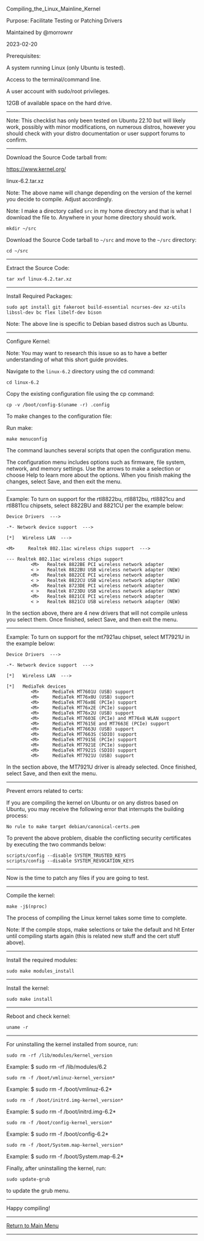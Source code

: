 Compiling_the_Linux_Mainline_Kernel

Purpose: Facilitate Testing or Patching Drivers

Maintained by @morrownr

2023-02-20

Prerequisites:

A system running Linux (only Ubuntu is tested).

Access to the terminal/command line.

A user account with sudo/root privileges.

12GB of available space on the hard drive.

-----

Note: This checklist has only been tested on Ubuntu 22.10 but will likely work,
possibly with minor modifications, on numerous distros, however you should
check with your distro documentation or user support forums to confirm.

-----

Download the Source Code tarball from:

https://www.kernel.org/

linux-6.2.tar.xz

Note: The above name will change depending on the version of the kernel you
decide to compile. Adjust accordingly.

Note: I make a directory called `src` in my home directory and that is what I
download the file to. Anywhere in your home directory should work.

```
mkdir ~/src
```

Download the Source Code tarball to `~/src` and move to the `~/src` directory:

```
cd ~/src
```

-----

Extract the Source Code:

```
tar xvf linux-6.2.tar.xz
```

-----

Install Required Packages:

```
sudo apt install git fakeroot build-essential ncurses-dev xz-utils libssl-dev bc flex libelf-dev bison
```

Note: The above line is specific to Debian based distros such
as Ubuntu.

-----

Configure Kernel:

Note: You may want to research this issue so as to have a better understanding
of what this short guide provides.

Navigate to the `linux-6.2` directory using the cd command:

```
cd linux-6.2
```

Copy the existing configuration file using the cp command:

```
cp -v /boot/config-$(uname -r) .config
```

To make changes to the configuration file:

Run make:

```
make menuconfig
```

The command launches several scripts that open the configuration menu.

The configuration menu includes options such as firmware, file system, network,
and memory settings. Use the arrows to make a selection or choose Help to learn
more about the options. When you finish making the changes, select Save, and
then exit the menu.

-----

Example: To turn on support for the rtl8822bu, rtl8812bu, rtl8821cu and
rtl8811cu chipsets, select 8822BU and 8821CU per the example below:

```
Device Drivers  --->

-*- Network device support  --->

[*]   Wireless LAN  --->

<M>     Realtek 802.11ac wireless chips support  --->

--- Realtek 802.11ac wireless chips support
         <M>   Realtek 8822BE PCI wireless network adapter
         < >   Realtek 8822BU USB wireless network adapter (NEW)
         <M>   Realtek 8822CE PCI wireless network adapter
         < >   Realtek 8822CU USB wireless network adapter (NEW)
         <M>   Realtek 8723DE PCI wireless network adapter
         < >   Realtek 8723DU USB wireless network adapter (NEW)
         <M>   Realtek 8821CE PCI wireless network adapter
         < >   Realtek 8821CU USB wireless network adapter (NEW)
```

In the section above, there are 4 new drivers that will not compile unless you
select them. Once finished, select Save, and then exit the menu.

-----

Example: To turn on support for the mt7921au chipset, select MT7921U in the
example below:

```
Device Drivers  --->

-*- Network device support  --->

[*]   Wireless LAN  --->

[*]   MediaTek devices
         <M>     MediaTek MT7601U (USB) support
         <M>     MediaTek MT76x0U (USB) support
         <M>     MediaTek MT76x0E (PCIe) support
         <M>     MediaTek MT76x2E (PCIe) support
         <M>     MediaTek MT76x2U (USB) support
         <M>     MediaTek MT7603E (PCIe) and MT76x8 WLAN support
         <M>     MediaTek MT7615E and MT7663E (PCIe) support
         <M>     MediaTek MT7663U (USB) support
         <M>     MediaTek MT7663S (SDIO) support
         <M>     MediaTek MT7915E (PCIe) support
         <M>     MediaTek MT7921E (PCIe) support
         <M>     MediaTek MT7921S (SDIO) support
         <M>     MediaTek MT7921U (USB) support
```

In the section above, the MT7921U driver is already selected. Once finished,
select Save, and then exit the menu.

-----

Prevent errors related to certs:

If you are compiling the kernel on Ubuntu or on any distros based on Ubuntu,
you may receive the following error that interrupts the building process:

`No rule to make target debian/canonical-certs.pem`

To prevent the above problem, disable the conflicting security certificates
by executing the two commands below:

```
scripts/config --disable SYSTEM_TRUSTED_KEYS
scripts/config --disable SYSTEM_REVOCATION_KEYS
```

-----

Now is the time to patch any files if you are going to test.

-----

Compile the kernel:

```
make -j$(nproc)
```

The process of compiling the Linux kernel takes some time to complete.

Note: If the compile stops, make selections or take the default and
hit Enter until compiling starts again (this is related new stuff and
the cert stuff above).

---

Install the required modules:

```
sudo make modules_install
```

---

Install the kernel:

```
sudo make install
```

---

Reboot and check kernel:

```
uname -r
```

-----

For uninstalling the kernel installed from source, run:

```
sudo rm -rf /lib/modules/kernel_version
```
Example: $ sudo rm -rf /lib/modules/6.2

```
sudo rm -f /boot/vmlinuz-kernel_version*
```
Example: $ sudo rm -f /boot/vmlinuz-6.2*

```
sudo rm -f /boot/initrd.img-kernel_version*
```
Example: $ sudo rm -f /boot/initrd.img-6.2*

```
sudo rm -f /boot/config-kernel_version*
```
Example: $ sudo rm -f /boot/config-6.2*

```
sudo rm -f /boot/System.map-kernel_version*
```
Example: $ sudo rm -f /boot/System.map-6.2*

Finally, after uninstalling the kernel, run:

```
sudo update-grub
```

to update the grub menu.

-----

Happy compiling!

-----

[Return to Main Menu](https://github.com/morrownr/USB-WiFi)

-----
